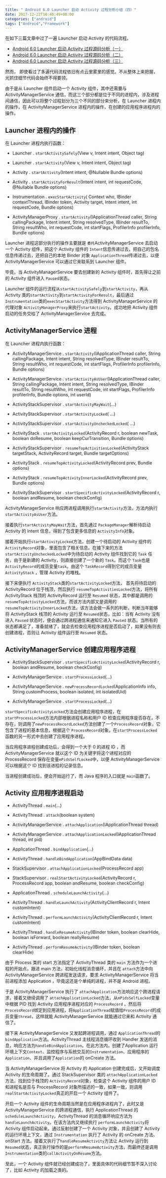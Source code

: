 ```yaml
---
title: " Android 6.0 Launcher 启动 Activity 过程分析小结（四）"
date: 2017-12-22T10:40:49+08:00
categories: ["android"]
tags: ["Android","Framework"]
---
```



在如下三篇文章中过了一遍 Launcher 启动 Activity 的代码流程。

*	[ Android 6.0 Launcher 启动 Activity 过程源码分析（一）](start-activity-from-launcher-in-android-1)
*	[ Android 6.0 Launcher 启动 Activity 过程源码分析（二）](start-activity-from-launcher-in-android-2)
*	[ Android 6.0 Launcher 启动 Activity 过程源码分析（三）](start-activity-from-launcher-in-android-3)

然而， 即使看过了多遍代码流程依旧有点云里雾里的感觉。不从整体上来把握，光抓住细节代码会始终不得要领。

由于是从 Launcher 组件启动一个 Activity 组件，其中还需要与 ActivityManagerService 通信，而这三个部分都是位于不同的进程内，涉及进程间通信，因此可以将整个过程划分为三个不同的部分来分析，在 Launcher 进程内的操作，在 ActivityManagerService 进程内的操作，在创建的应用程序进程内的操作。

<!--more-->

## Launcher 进程内的操作

在 Launcher 进程内执行函数：

*	Launcher . `startActivitySafely`(View v, Intent intent, Object tag)

*	Launcher . `startActivity`(View v, Intent intent, Object tag)
*	Activity . `startActivity`(Intent intent, @Nullable Bundle options)
*	Activity . `startActivityForResult`(Intent intent, int requestCode, @Nullable Bundle options)
*	Instrumentation . `execStartActivity`( Context who, IBinder contextThread, IBinder token, Activity target, Intent intent, int requestCode, Bundle options)
*	ActivityManagerProxy . `startActivity`(IApplicationThread caller, String callingPackage, Intent intent, String resolvedType, IBinder resultTo, String resultWho, int requestCode, int startFlags, ProfilerInfo profilerInfo, Bundle options)

Launcher 进程这部分执行的操作主要就是 `委托`ActivityManagerService 去启动一个 Activity 组件，把这个 Activity 组件的 `Intent`信息传递过去，把自己的包名信息传递过去，还把自己的本地 Binder 对象 `ApplicationThread`传递过去，以便 ActivityManagerService 可以通过它来联系到 Launcher 组件。

毕竟，当 ActivityManagerService 要去创建新的 Activity 组件时，首先得让之前的 Activity 组件进入 `Paused`状态。

Launcher 组件的运行流程从`startActivitySafely`到`startActivity`，再从 Activity 类的`startActivity`到`startActivityForResult`，最后通过 `Instrumentation`类的`execStartActivity`方法得到 ActivityManagerService 的代理对象 `ActivityManagerProxy`来执行`startActivity`。成功地把 Activity 组件启动的任务交给了 ActivityManagerService 去完成。

## ActivityManagerService 进程

在 Launcher 进程内执行函数：

*	ActivityManagerService . `startActivity`(IApplicationThread caller, String callingPackage, Intent intent, String resolvedType, IBinder resultTo, String resultWho, int requestCode, int startFlags, ProfilerInfo profilerInfo, Bundle options)
*	ActivityManagerService . `startActivityAsUser`(IApplicationThread caller, String callingPackage, Intent intent, String resolvedType, IBinder resultTo, String resultWho, int requestCode, int startFlags, ProfilerInfo profilerInfo, Bundle options, int userId)

*	ActivityStackSupervisor . `startActivityMayWait`(...)
*	ActivityStackSupervisor . `startActivityLocked`( ...)
*	ActivityStackSupervisor . `startActivityUncheckedLocked`( ...)
*	ActivityStack . `startActivityLocked`(ActivityRecord r, boolean newTask, boolean doResume, boolean keepCurTransition, Bundle options)
*	ActivityStackSupervisor . `resumeTopActivitiesLocked`(ActivityStack targetStack, ActivityRecord target, Bundle targetOptions)
*	ActivityStack . `resumeTopActivityLocked`(ActivityRecord prev, Bundle options)
*	ActivityStack . `resumeTopActivityInnerLocked`(ActivityRecord prev, Bundle options)
*	ActivityStackSupervisor . `startSpecificActivityLocked`(ActivityRecord r, boolean andResume, boolean checkConfig)

ActivityManagerService 响应跨进程调用执行`startActivity`方法，方法内执行`startActivityAsUser`方法。

接着执行`startActivityMayWait`方法，首先通过 `PackageManager`解析待启动 Activity 的 Intent 信息，得到了包含更多信息的 `ActivityInfo`对象。

接着开始执行`startActivityLocked`方法，创建一个待启动的 Activity 组件的 `ActivityRecord`对象，里面包含了相关信息。在接下来的方法`startActivityUncheckedLocked`中为待启动的 Activity 组件找到它的 `Task` 任务，由于是新建的 Activity，则直接创建了一个新的 `Task`。而这个 `Task`也是 `ActivityRecord`的成员变量`task`。由这个 `TaskRecord`得到它的成员变量`ActivityStack` ，管理 Activity 的堆栈。

接下来便执行 `ActivityStack`类的`startActivityLocked`方法， 首先将待启动的 ActivityRecord 位于栈顶，然后执行 `resumeTopActivitiesLocked`方法，将所有 ActivityStack 栈顶的 ActivityRecord 运行至 `Resumed` 状态，其中都是调用的`resumeTopActivityLocked`方法，而该方法内部又是调用的`resumeTopActivityInnerLocked`方法，该方法会做一系列的判断，判断当年能够将 ActivityStack 栈顶的 Activity 运行至 `Resumed`状态，比如：当有 Activity 没有进入 `Paused` 状态时，便会通过跨进程通信来通知它进入 `Paused` 状态。当所有的状态都满足了，准备就绪了，就会去检查应用程序进程是否启动了，如果没有则去创建进程，否则让 Activity 组件运行至 `Resumed` 状态。

## ActivityManagerService 创建应用程序进程

*	ActivityStackSupervisor . `startSpecificActivityLocked`(ActivityRecord r, boolean andResume, boolean checkConfig)
*	ActivityManagerService . `startProcessLocked`(...)

*	ActivityManagerService . `newProcessRecordLocked`(ApplicationInfo info, String customProcess, boolean isolated, int isolatedUid)
*	ActivityManagerService . `startProcessLocked`(...)


`startSpecificActivityLocked`方法会创建应用程序进程，在 `startProcessLocked`方法内部根据进程名称和用户 ID 检查应用程序是否存在，不存在，则调用了`newProcessRecordLocked`方法创建了一个`ProcessRecord`对象，它包含了进程的基本信息，根据这个 `ProcessRecord`对象，在`startProcessLocked`函数的另一形式中去创建了应用程序进程。

当应用程序进程创建成功后，会得到一个大于 0 的进程 ID ，而 ActivityManagerService 就以这个 ID 为关键字将这个进程对应的 ProcessRecord 保存在变量`mPidsSelfLocked`中，以便 ActivityManagerService 可以根据这个 ID 找到该进程的记录信息。

当进程创建成功后，便会开始运行了，而 Java 程序的入口就是 `main`函数了。

## Activity 应用程序进程启动


*	ActivityThread . `main`(...)

*	ActivityThread . `attach`(boolean system)
*	ActivityManagerService . `attachApplication`(IApplicationThread thread)
*	ActivityManagerService . `attachApplicationLocked`(IApplicationThread thread, int pid)
*	ApplicationThread . `bindApplication`(...)
*	ActivityThread . `handleBindApplication`(AppBindData data)
*	StackSupervisor . `attachApplicationLocked`(ProcessRecord app)
*	StackSupervisor .  `realStartActivityLocked`(ActivityRecord r, ProcessRecord app, boolean andResume, boolean checkConfig)
*	ApplicationThread . `scheduleLaunchActivity`(...)
*	ActivityThread . `handleLaunchActivity`(ActivityClientRecord r, Intent customIntent)
*	ActivityThread . `performLaunchActivity`(ActivityClientRecord r, Intent customIntent)
*	ActivityThread . `handleResumeActivity`(IBinder token, boolean clearHide, boolean isForward, boolean reallyResume)
*	ActivityThread . `performResumeActivity`(IBinder token, boolean clearHide) 

由于 Process 类的 start 方法指定了 ActivityThread 类的 `main` 方法作为一个进程的开始点，跟进 main 方法，初始化线程消息循环，并且在 `attach`方法中向 ActivityManagerService 跨进程发送请求，要求 ActivityManagerService 将当前进程添加 Application ，毕竟这还是个单纯的进程，并不是 Android 进程。

于是 ActivityManagerService 执行了 `attachApplication`方法响应这个跨进程请求，接着又继续调用了 `attachApplicationLocked`方法，从`mPidsSelfLocked`变量中根据 PID 找到 Activity 应用程序进程对应的 `ProcessRecord` 。然后将`ProcessRecord`绑定到应用进程，将`ApplicationThread`赋值给`ProcessRecord`的成员变量`thread`，这样就能 ActivityManagerService 就能通过它来和 Activity 通信了。

接下来 ActivityManagerService 又发起跨进程调用，通过 `ApplicationThread`的`bindApplication`方法。ActivityThread 主线程消息循环收到 Handler 发送的消息，响应方法为`handleBindApplication`。在此方法内，创建了Application 运行环境上下文`Context`、监控程序与系统交互的`Instrumentation`、应用程序的`Application`、并且调用了`Application`的 onCreate 方法。

当 ActivityManagerService 将 Activity 的 Application 创建完成后，又开始调度 Activity 的生命周期了。通过 StackSupervisor 类的 `attachApplicationLocked`方法，找到位于栈顶的 `ActivityRecord`对象，检查这个 Activity 组件的用户 ID 和进程名是否与 ProcessRecord 对象所描述的一致，如果一致，则调用`realStartActivityLocked`真正的开启一个 Activity 组件了。


 开启一个 Activity 组件的生命周期当然是在应用程序进程内了，此时又是 ActivityManagerService 的跨进程通信，执行 ApplicationThread 的 `scheduleLaunchActivity`，ActivityThread 的消息循环响应方法为 `handleLaunchActivity`。在该方法内又继续执行 `performLaunchActivity`将 Activity 组件启动起来。通过反射创建了一个 Activity 对象，并且创建了 Activity 的运行环境上下文，通过 `Instrumentation` 执行了 Activity 的 onCreate 方法、onStart 方法。接着又执行了`handleResumeActivity`方法让 Activity 运行到 `Resumed`状态，真正执行操作的是`performResumeActivity`方法，而最终还是调用 `Instrumentation`类的`callActivityOnResume`方法。

至此，一个 Activity 组件就已经创建成功了，里面具体的代码细节暂不深入讨论了，比如 Activity 的加载之类的。










